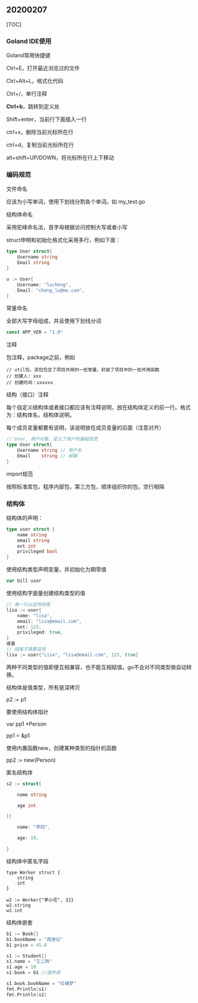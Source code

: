 ## 20200207

[TOC]

### Goland IDE使用

Goland常用快捷键

Ctrl+E，打开最近浏览过的文件

Ctrl+Alt+L，格式化代码

Ctrl+/，单行注释

**Ctrl+b**，跳转到定义处



Shift+enter，当前行下面插入一行

ctrl+x，删除当前光标所在行

ctrl+d，复制当前光标所在行

alt+shift+UP/DOWN，将光标所在行上下移动



### 编码规范

文件命名

应该为小写单词，使用下划线分割各个单词。如 my_test.go



结构体命名

采用驼峰命名法，首字母根据访问控制大写或者小写

struct申明和初始化格式化采用多行，例如下面：

```go
type User struct{
    Username string
    Email string
}

u := User{
    Username: "lucheng",
    Email: "cheng_lu@me.com",
}
```



常量命名

全部大写字母组成，并且使用下划线分词

```go
const APP_VER = "1.0"
```



注释

包注释，package之前，例如

```
// util包，该包包含了项目共用的一些常量，封装了项目中的一些共用函数
// 创建人: xxx
// 创建时间：xxxxxx
```

结构（接口）注释

每个自定义结构体或者接口都应该有注释说明，放在结构体定义的前一行。格式为：结构体名，结构体说明。

每个成员变量都要有说明，该说明放在成员变量的后面（注意对齐）

```go
// User, 用户对象，定义了用户的基础信息
type User struct{
    Username string // 用户名
    Email	 string // 邮箱
}
```



import规范

按照标准库包，程序内部包，第三方包，顺序组织你的包，空行相隔



### 结构体

结构体的声明：

```go
type user struct {
    name string
    email string
    ext int
    privileged bool
}
```

使用结构类型声明变量，并初始化为期零值

```go
var bill user
```

使用结构字面量创建结构类型的值

```go
// 每一行以逗号结尾
lisa := user{
    name: "lisa",
    email: "lisa@email.com",
    ext: 123,
    privileged: true,
}
或者
// 结尾不需要逗号
lisa := user{"Lisa", "lisa@email.com", 123, true}

```

两种不同类型的值即便互相兼容，也不能互相赋值。go不会对不同类型做自动转换。

结构体是值类型，所有是深拷贝

p2 := p1

要使用结构体指针

var pp1 *Person

pp1 = &p1

使用内置函数new，创建某种类型的指针的函数

pp2 := new(Person)



匿名结构体

```go
s2 := struct{

	name string

	age int 

}{

	name: "李四",

	age: 19,

}
```

结构体中匿名字段

```
type Worker struct {
    string
    int
}

w2 := Worker{"李小花", 32}
w2.string
w2.int
```

结构体嵌套

```go
b1 := Book{}
b1.bookName = "西游记"
b1.price = 45.8

s1 := Student{}
s1.name = "王二狗"
s1.age = 18
s1.book = b1 //值传递

s1.book.bookName = "红楼梦"
fmt.Println(s1)
fmt.Println(s2)
```

